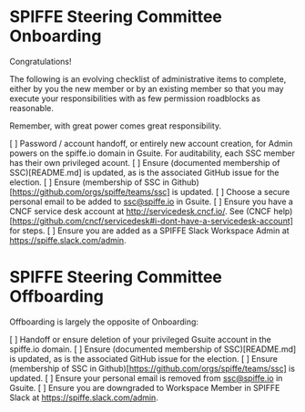 # SPIFFE Steering Committee Onboarding

Congratulations!

The following is an evolving checklist of administrative items to complete, either by you the new member or by an existing member so that you may execute your responsibilities with as few permission roadblocks as reasonable.

Remember, with great power comes great responsibility.

[ ] Password / account handoff, or entirely new account creation, for Admin powers on the spiffe.io domain in Gsuite. For auditability, each SSC member has their own privileged acount.
[ ] Ensure (documented membership of SSC)[README.md] is updated, as is the associated GitHub issue for the election.
[ ] Ensure (membership of SSC in Github)[https://github.com/orgs/spiffe/teams/ssc] is updated.
[ ] Choose a secure personal email to be added to ssc@spiffe.io in Gsuite.
[ ] Ensure you have a CNCF service desk account at http://servicedesk.cncf.io/. See (CNCF help)[https://github.com/cncf/servicedesk#i-dont-have-a-servicedesk-account] for steps.
[ ] Ensure you are added as a SPIFFE Slack Workspace Admin at https://spiffe.slack.com/admin.

# SPIFFE Steering Committee Offboarding

Offboarding is largely the opposite of Onboarding:

[ ] Handoff or ensure deletion of your privileged Gsuite account in the spiffe.io domain.
[ ] Ensure (documented membership of SSC)[README.md] is updated, as is the associated GitHub issue for the election.
[ ] Ensure (membership of SSC in Github)[https://github.com/orgs/spiffe/teams/ssc] is updated.
[ ] Ensure your personal email is removed from ssc@spiffe.io in Gsuite.
[ ] Ensure you are downgraded to Workspace Member in SPIFFE Slack at https://spiffe.slack.com/admin.
